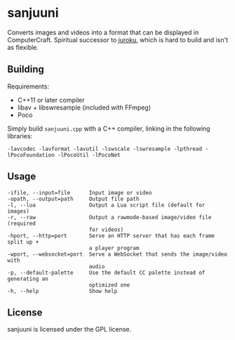 # sanjuuni
Converts images and videos into a format that can be displayed in ComputerCraft. Spiritual successor to [juroku](https://github.com/tmpim/juroku), which is hard to build and isn't as flexible.

## Building
Requirements:
* C++11 or later compiler
* libav + libswresample (included with FFmpeg)
* Poco

Simply build `sanjuuni.cpp` with a C++ compiler, linking in the following libraries:
```
-lavcodec -lavformat -lavutil -lswscale -lswresample -lpthread -lPocoFoundation -lPocoUtil -lPocoNet
```

## Usage
```
-ifile, --input=file      Input image or video
-opath, --output=path     Output file path
-l, --lua                 Output a Lua script file (default for images)
-r, --raw                 Output a rawmode-based image/video file (required 
                          for videos)
-hport, --http=port       Serve an HTTP server that has each frame split up + 
                          a player program
-wport, --websocket=port  Serve a WebSocket that sends the image/video with 
                          audio
-p, --default-palette     Use the default CC palette instead of generating an 
                          optimized one
-h, --help                Show help
```

## License
sanjuuni is licensed under the GPL license.